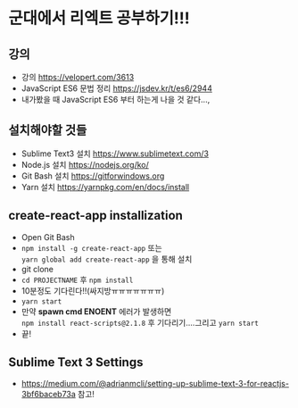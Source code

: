 # 군대에서 리엑트 공부하기!!!
## 강의
* 강의 https://velopert.com/3613
* JavaScript ES6 문법 정리 https://jsdev.kr/t/es6/2944
* 내가봤을 때 JavaScript ES6 부터 하는게 나을 것 같다...,
## 설치해야할 것들
* Sublime Text3 설치 https://www.sublimetext.com/3
* Node.js 설치 https://nodejs.org/ko/
* Git Bash 설치 https://gitforwindows.org
* Yarn 설치 https://yarnpkg.com/en/docs/install
## create-react-app installization
* Open Git Bash
* `npm install -g create-react-app` 또는</br>
  `yarn global add create-react-app` 을 통해 설치
* git clone
* `cd PROJECTNAME` 후 `npm install`
* 10분정도 기다린다!!(싸지방ㅠㅠㅠㅠㅠㅠㅠ)
* `yarn start`
* 만약 <b>spawn cmd ENOENT</b> 에러가 발생하면 <br />`npm install react-scripts@2.1.8` 후 기다리기....그리고 `yarn start`
* 끝!
## Sublime Text 3 Settings
* https://medium.com/@adrianmcli/setting-up-sublime-text-3-for-reactjs-3bf6baceb73a 참고!
